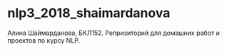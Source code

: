 # nlp3_2018_shaimardanova
Алина Шаймарданова, БКЛ152.
Репризиторий для домашних работ и проектов по курсу NLP.
